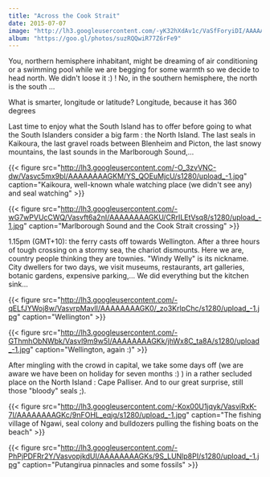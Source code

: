 ```yaml
---
title: "Across the Cook Strait"
date: 2015-07-07
image: "http://lh3.googleusercontent.com/-yK32hXdAv1c/VaSfForyiDI/AAAAAAAAGEk/vSTxokDfdmA/s1280/upload_-1.jpg"
album: "https://goo.gl/photos/suzRQQwiR77Z6rFe9"
---
```


You, northern hemisphere inhabitant, might be dreaming of air conditioning or a swimming pool while we are begging for some warmth so we decide to head north. We didn't loose it :) ! No, in the southern hemisphere, the north is the south ... 

What is smarter, longitude or latitude?
Longitude, because it has 360 degrees

Last time to enjoy what the South Island has to offer before going to what the South Islanders consider a big farm : the North Island. The last seals in Kaikoura, the last gravel roads between Blenheim and Picton, the last snowy mountains, the last sounds in the Marlborough Sound,...

{{< figure src="http://lh3.googleusercontent.com/-O_3zvVNC-dw/Vasvc5mx9bI/AAAAAAAAGKM/YS_QOEuMjcU/s1280/upload_-1.jpg" caption="Kaikoura, well-known whale watching place (we didn't see any) and seal watching" >}}


{{< figure src="http://lh3.googleusercontent.com/-wG7wPVUcCWQ/Vasvft6a2nI/AAAAAAAAGKU/CRrILEtVsq8/s1280/upload_-1.jpg" caption="Marlborough Sound and the Cook Strait crossing" >}}

1.15pm (GMT+10): the ferry casts off towards Wellington. After a three hours of tough crossing on a stormy sea, the chariot dismounts. Here we are, country people thinking they are townies. "Windy Welly" is its nickname. City dwellers for two days, we visit museums, restaurants, art galleries, botanic gardens, expensive parking,... We did everything but the kitchen sink...

{{< figure src="http://lh3.googleusercontent.com/-qELfJYWoj8w/VasvrpMavlI/AAAAAAAAGK0/_zo3KrlpChc/s1280/upload_-1.jpg" caption="Wellington" >}}


{{< figure src="http://lh3.googleusercontent.com/-GThmhObNWbk/Vasvl9m9w5I/AAAAAAAAGKk/jhWx8C_ta8A/s1280/upload_-1.jpg" caption="Wellington, again :)" >}}

After mingling with the crowd in capital, we take some days off (we are aware we have been on holiday for seven months :) ) in a rather secluded place on the  North Island : Cape Palliser. And to our great surprise, still those "bloody" seals ;).

{{< figure src="http://lh3.googleusercontent.com/-Kox00U1jqyk/VasviRxK-7I/AAAAAAAAGKc/9nFOHL_eqjg/s1280/upload_-1.jpg" caption="The fishing village of Ngawi, seal colony and bulldozers pulling the fishing boats on the beach" >}}


{{< figure src="http://lh3.googleusercontent.com/-PhPjPDFRr2Y/VasvopjkdUI/AAAAAAAAGKs/9S_LUNlp8PI/s1280/upload_-1.jpg" caption="Putangirua pinnacles and some fossils" >}}




